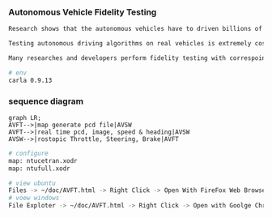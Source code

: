 ### Autonomous Vehicle Fidelity Testing

```bash
Research shows that the autonomous vehicles have to driven billions of miles to demonstrate liabilty. 

Testing autonomous driving algorithms on real vehicles is extremely costly.

Many researches and developers perform fidelity testing with correspoinding sensors and maps.
```

```bash
# env
carla 0.9.13
```

### sequence diagram
```mermaid
graph LR;
AVFT-->|map generate pcd file|AVSW
AVFT-->|real time pcd, image, speed & heading|AVSW
AVSW-->|rostopic Throttle, Steering, Brake|AVFT        
```

```bash
# configure
map: ntucetran.xodr
map: ntufull.xodr
```

```bash
# view ubuntu
Files -> ~/doc/AVFT.html -> Right Click -> Open With FireFox Web Browser
# voew windows
File Exploter -> ~/doc/AVFT.html -> Right Click -> Open with Goolge Chrome
```